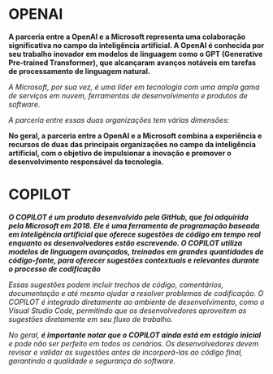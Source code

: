 # OPENAI

**A parceria entre a OpenAI e a Microsoft representa uma colaboração significativa no campo da inteligência artificial. A OpenAI é conhecida por seu trabalho inovador em modelos de linguagem como o GPT (Generative Pre-trained Transformer), que alcançaram avanços notáveis em tarefas de processamento de linguagem natural.**

*A Microsoft, por sua vez, é uma líder em tecnologia com uma ampla gama de serviços em nuvem, ferramentas de desenvolvimento e produtos de software.*

*A parceria entre essas duas organizações tem várias dimensões:*

**No geral, a parceria entre a OpenAI e a Microsoft combina a experiência e recursos de duas das principais organizações no campo da inteligência artificial, com o objetivo de impulsionar a inovação e promover o desenvolvimento responsável da tecnologia.**

# COPILOT

***O COPILOT é um produto desenvolvido pela GitHub, que foi adquirida pela Microsoft em 2018. Ele é uma ferramenta de programação baseada em inteligência artificial que oferece sugestões de código em tempo real enquanto os desenvolvedores estão escrevendo. O COPILOT utiliza modelos de linguagem avançados, treinados em grandes quantidades de código-fonte, para oferecer sugestões contextuais e relevantes durante o processo de codificação***

*Essas sugestões podem incluir trechos de código, comentários, documentação e até mesmo ajudar a resolver problemas de codificação. O COPILOT é integrado diretamente ao ambiente de desenvolvimento, como o Visual Studio Code, permitindo que os desenvolvedores aproveitem as sugestões diretamente em seu fluxo de trabalho.*

*No geral, ***é importante notar que o COPILOT ainda está em estágio inicial*** e pode não ser perfeito em todos os cenários. Os desenvolvedores devem revisar e validar as sugestões antes de incorporá-las ao código final, garantindo a qualidade e segurança do software.*
